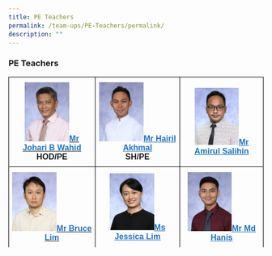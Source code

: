 ```yaml
---
title: PE Teachers
permalink: /team-ups/PE-Teachers/permalink/
description: ""
---
```

### **PE Teachers**
<style type="text/css">
.tg  {border-collapse:collapse;border-spacing:0;}
.tg td{border-color:black;border-style:solid;border-width:1px;font-family:Arial, sans-serif;font-size:16px;
  overflow:hidden;padding:10px 5px;word-break:normal;}
.tg th{border-color:black;border-style:solid;border-width:1px;font-family:Arial, sans-serif;font-size:14px;
  font-weight:normal;overflow:hidden;padding:10px 5px;word-break:normal;}
.tg .tg-f4yw{background-color:#FFF;text-align:center;vertical-align:middle}
.tg .tg-vgmr{background-color:#;text-align:center;vertical-align:middle}
</style>
<table class="tg">
<thead>
			<td colspan="2" class="tg-vgmr"><img style="width:55%" src="/images/Our%20Team%20UPS/PE%20Teachers/mr%20johari%20wahid.jpg"><span style="font-weight:bold"><span style="font-weight:bold"><a rel="noopener noreferrer" target="_blank" href="mailto:johari_b_wahid@schools.gov.sg"><span style="text-decoration;color:#1E73BE;background-color:transparent">Mr Johari B Wahid</span></a><br>HOD/PE
		 <td colspan="2" class="tg-vgmr"><img style="width:56%" src="/images/Our%20Team%20UPS/PE%20Teachers/mr%20hairil%20akhmal%20b%20sakroni.jpg"><span style="font-weight:bold"><a rel="noopener noreferrer" target="_blank" href="mailto:hairil_akhmal_b_sakroni@schools.gov.sg"><span style="text-decoration:underline;color:#1E73BE;background-color:transparent">Mr Hairil Akhmal</span></a><br>SH/PE
		<td colspan="2" class="tg-vgmr"><img style="width:57%" src="/images/Our%20Team%20UPS/PE%20Teachers/AMIRUL.jpg"><span style="font-weight:bold"><a rel="noopener noreferrer" target="_blank" href="mailto:amirul_salihin@schools.gov.sg"><span style="text-decoration:underline;color:#1E73BE;background-color:transparent">Mr Amirul Salihin
			<tr>
				<td colspan="2" class="tg-vgmr"><img style="width:55%" src="/images/Our%20Team%20UPS/PE%20Teachers/mr%20bruce%20lim%20choon%20wei.jpg"><span style="font-weight:bold"><span style="font-weight:bold"><a rel="noopener noreferrer" target="_blank" href="mailto:lim_choon_wei@schools.gov.sg"><span style="text-decoration;color:#1E73BE;background-color:transparent">Mr Bruce Lim
		 <td colspan="2" class="tg-vgmr"><img style="width:56%" src="/images/Our%20Team%20UPS/PE%20Teachers/Jessica.jpg"><span style="font-weight:bold"><a rel="noopener noreferrer" target="_blank" href="mailto:lim_rui_fang_jessica@schools.gov.sg"><span style="text-decoration:underline;color:#1E73BE;background-color:transparent">Ms Jessica Lim
		<td colspan="2" class="tg-vgmr"><img style="width:57%" src="/images/Our%20Team%20UPS/PE%20Teachers/mr%20muhammad%20hanis%20bin%20sarkinin.jpg"><span style="font-weight:bold"><a rel="noopener noreferrer" target="_blank" href="mailto:muhammad_hanis_sarkinin@schools.gov.sg"><span style="text-decoration:underline;color:#1E73BE;background-color:transparent">Mr Md Hanis
			<tr>